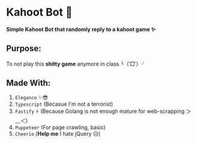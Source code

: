 # Kahoot Bot 🤖

#### Simple Kahoot Bot that randomly reply to a kahoot game ✨

## Purpose:

To not play this **shitty game** anymore in class ╰（‵□′）╯

## Made With:

1. `Elegance` ✨😎
2. `Typescript` (Becasue I'm not a terrorist)
3. `Fastify` ⚡ (Because Golang is not enough mature for web-scrapping ＞﹏＜)
4. `Puppeteer` (For page crawling, basic)
5. `Cheerio` (**Help me** I hate jQuery 😥)
